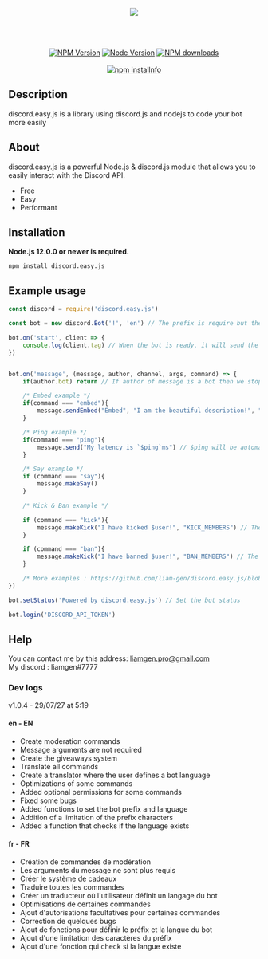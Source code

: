 <p align="center">
<a href="https://discordeasyjs.yukorl.repl.co"><img src="https://discordeasyjs.yukorl.repl.co/public/assets/banner.png"></a>
<br>
<br><br>
<br>
<p align="center">
<a href="https://www.npmjs.com/package/mocha"><img src="https://img.shields.io/npm/v/discord.easy.js.svg" alt="NPM Version"></a>
<a href="https://github.com/mochajs/mocha"><img src="https://img.shields.io/node/v/discord.easy.js.svg" alt="Node Version"></a>
<a href="https://www.npmjs.com/package/discord.easy.js"><img src="https://img.shields.io/npm/dt/discord.easy.js.svg?maxAge=3600" alt="NPM downloads" /></a><br><br>
<a href="https://nodei.co/npm/discord.easy.js/"><img src="https://nodei.co/npm/discord.easy.js.png?downloads=true&stars=true" alt="npm installnfo" /></a>
</p>




## Description
discord.easy.js is a library using discord.js and nodejs to code your bot more easily

## About
discord.easy.js is a powerful Node.js & discord.js module that allows you to easily interact with the Discord API.

- Free
- Easy
- Performant

## Installation
**Node.js 12.0.0 or newer is required.**

`npm install discord.easy.js`

## Example usage
```js
const discord = require('discord.easy.js')

const bot = new discord.Bot('!', 'en') // The prefix is ​​require but the language is optionnal

bot.on('start', client => {
    console.log(client.tag) // When the bot is ready, it will send the username and discriminator in your console
})


bot.on('message', (message, author, channel, args, command) => {
    if(author.bot) return // If author of message is a bot then we stop the code

    /* Embed example */
    if(command === "embed"){
        message.sendEmbed("Embed", "I am the beautiful description!", "Hmmm A nice footer", "GREEN")
    }

    /* Ping example */
    if(command === "ping"){
        message.send("My latency is `$ping`ms") // $ping will be automatically replaced by the bot latency
    }

    /* Say example */
    if (command === "say"){
        message.makeSay()
    }

    /* Kick & Ban example */

    if (command === "kick"){
        message.makeKick("I have kicked $user!", "KICK_MEMBERS") // The done message is optionnal. $user will be replaced by the mention of the kicked user. The default permission is KICK_MEMBERS
    }

    if (command === "ban"){
        message.makeKick("I have banned $user!", "BAN_MEMBERS") // The done message is optionnal. $user will be replaced by the mention of the banned user. The default permission is BAN_MEMBERS
    }

    /* More examples : https://github.com/liam-gen/discord.easy.js/blob/main/examples.md */
})

bot.setStatus('Powered by discord.easy.js') // Set the bot status

bot.login('DISCORD_API_TOKEN')
```

## Help

You can contact me by this address: liamgen.pro@gmail.com<br>
My discord : liamgen#7777

### Dev logs 

v1.0.4 - 29/07/27 at 5:19
#### en - EN
- Create moderation commands
- Message arguments are not required
- Create the giveaways system
- Translate all commands
- Create a translator where the user defines a bot language
- Optimizations of some commands
- Added optional permissions for some commands
- Fixed some bugs
- Added functions to set the bot prefix and language
- Addition of a limitation of the prefix characters
- Added a function that checks if the language exists

#### fr - FR
- Création de commandes de modération
- Les arguments du message ne sont plus requis 
- Créer le système de cadeaux
- Traduire toutes les commandes
- Créer un traducteur où l'utilisateur définit un langage du bot
- Optimisations de certaines commandes
- Ajout d'autorisations facultatives pour certaines commandes
- Correction de quelques bugs
- Ajout de fonctions pour définir le préfix et la langue du bot
- Ajout d'une limitation des caractères du préfix
- Ajout d'une fonction qui check si la langue existe

